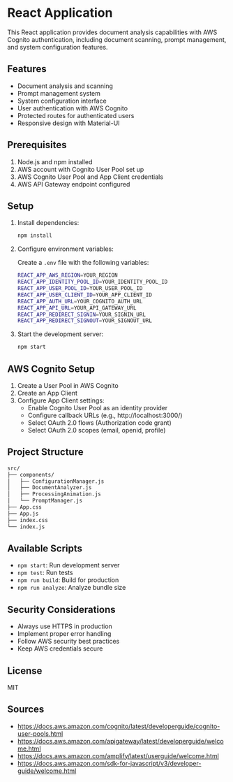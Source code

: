 # React Application

This React application provides document analysis capabilities with AWS Cognito
authentication, including document scanning, prompt management, and system
configuration features.

## Features

- Document analysis and scanning
- Prompt management system
- System configuration interface
- User authentication with AWS Cognito
- Protected routes for authenticated users
- Responsive design with Material-UI

## Prerequisites

1. Node.js and npm installed
2. AWS account with Cognito User Pool set up
3. AWS Cognito User Pool and App Client credentials
4. AWS API Gateway endpoint configured

## Setup

1. Install dependencies:

   ```sh
   npm install
   ```

2. Configure environment variables:

   Create a `.env` file with the following variables:

   ```sh
   REACT_APP_AWS_REGION=YOUR_REGION
   REACT_APP_IDENTITY_POOL_ID=YOUR_IDENTITY_POOL_ID
   REACT_APP_USER_POOL_ID=YOUR_USER_POOL_ID
   REACT_APP_USER_CLIENT_ID=YOUR_APP_CLIENT_ID
   REACT_APP_AUTH_URL=YOUR_COGNITO_AUTH_URL
   REACT_APP_API_URL=YOUR_API_GATEWAY_URL
   REACT_APP_REDIRECT_SIGNIN=YOUR_SIGNIN_URL
   REACT_APP_REDIRECT_SIGNOUT=YOUR_SIGNOUT_URL
   ```

3. Start the development server:

   ```sh
   npm start
   ```

## AWS Cognito Setup

1. Create a User Pool in AWS Cognito
2. Create an App Client
3. Configure App Client settings:
   - Enable Cognito User Pool as an identity provider
   - Configure callback URLs (e.g., http://localhost:3000/)
   - Select OAuth 2.0 flows (Authorization code grant)
   - Select OAuth 2.0 scopes (email, openid, profile)

## Project Structure

```sh
src/
├── components/
│   ├── ConfigurationManager.js
│   ├── DocumentAnalyzer.js
│   ├── ProcessingAnimation.js
│   └── PromptManager.js
├── App.css
├── App.js
├── index.css
└── index.js
```

## Available Scripts

- `npm start`: Run development server
- `npm test`: Run tests
- `npm run build`: Build for production
- `npm run analyze`: Analyze bundle size

## Security Considerations

- Always use HTTPS in production
- Implement proper error handling
- Follow AWS security best practices
- Keep AWS credentials secure

## License

MIT

## Sources

- https://docs.aws.amazon.com/cognito/latest/developerguide/cognito-user-pools.html
- https://docs.aws.amazon.com/apigateway/latest/developerguide/welcome.html
- https://docs.aws.amazon.com/amplify/latest/userguide/welcome.html
- https://docs.aws.amazon.com/sdk-for-javascript/v3/developer-guide/welcome.html
